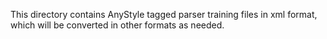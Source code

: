 This directory contains AnyStyle tagged parser training files in xml format, which will be
converted in other formats as needed. 